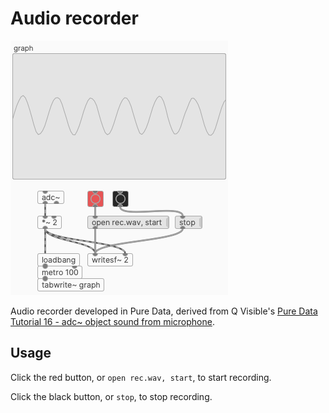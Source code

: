 # Audio recorder

![](audio-recorder.png)

Audio recorder developed in Pure Data, derived from Q Visible's [Pure Data Tutorial 16 - adc~ object sound from microphone](https://www.youtube.com/watch?v=po2_Cml2ooo).

## Usage

Click the red button, or `open rec.wav, start`, to start recording.

Click the black button, or `stop`, to stop recording.
